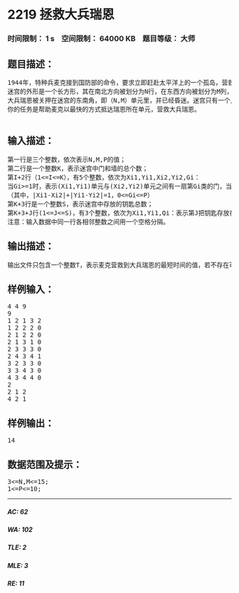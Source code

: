 # 2219 拯救大兵瑞恩   
### 时间限制： 1 s&nbsp;&nbsp;&nbsp;&nbsp;空间限制： 64000 KB&nbsp;&nbsp;&nbsp;&nbsp;题目等级： 大师  
## 题目描述：  

<pre>
1944年，特种兵麦克接到国防部的命令，要求立即赶赴太平洋上的一个孤岛，营救被敌军俘虏的大兵瑞恩。瑞恩被关押在一个迷宫里，迷宫地形复杂，但是幸好麦克得到了迷宫的地形图。
迷宫的外形是一个长方形，其在南北方向被划分为N行，在东西方向被划分为M列，于是整个迷宫被划分为N*M个单元。我们用一个有序数对（单元的行号，单元的列号）来表示单元位置。南北或东西方向相邻的两个单元之间可以互通，或者存在一扇锁着的门，又或者存在一堵不可逾越的墙。迷宫中有一些单元存放着钥匙，并且所有的门被分为P类，打开同一类的门的钥匙相同，打开不同类的门的钥匙不同。
大兵瑞恩被关押在迷宫的东南角，即（N,M）单元里，并已经昏迷。迷宫只有一个入口，在西北角，也就是说，麦克可以直接进入(1,1)单元。另外，麦克从一个单元移动到另一个相邻单元的时间为1，拿取所在单元的钥匙的时间以及用钥匙开门的时间忽略不计。
你的任务是帮助麦克以最快的方式抵达瑞恩所在单元，营救大兵瑞恩。

</pre>
  
  
## 输入描述：  

<pre>
第一行是三个整数，依次表示N,M,P的值；
第二行是一个整数K，表示迷宫中门和墙的总个数；
第I+2行（1<=I<=K），有5个整数，依次为Xi1,Yi1,Xi2,Yi2,Gi：
当Gi>=1时，表示(Xi1,Yi1)单元与(Xi2,Yi2)单元之间有一扇第Gi类的门，当Gi=0时，表示(Xi1,Yi1)单元与(Xi2,Yi2)单元之间有一堵不可逾越的墙；
（其中，|Xi1-Xi2|+|Yi1-Yi2|=1，0<=Gi<=P）
第K+3行是一个整数S，表示迷宫中存放的钥匙总数；
第K+3+J行(1<=J<=S)，有3个整数，依次为Xi1,Yi1,Qi：表示第J把钥匙存放在(Xi1,Yi1)单元里，并且第J把钥匙是用来开启第Qi类门的。（其中1<=Qi<=P）
注意：输入数据中同一行各相邻整数之间用一个空格分隔。
</pre>
  
  
## 输出描述：  

<pre>
输出文件只包含一个整数T，表示麦克营救到大兵瑞恩的最短时间的值，若不存在可行的营救方案则输出-1。
</pre>
  
  
## 样例输入：  

<pre>
4 4 9
9
1 2 1 3 2
1 2 2 2 0
2 1 2 2 0
2 1 3 1 0
2 3 3 3 0
2 4 3 4 1
3 2 3 3 0
3 3 4 3 0
4 3 4 4 0
2
2 1 2
4 2 1
</pre>
  
  
## 样例输出：  

<pre>
14
</pre>
  
  
## 数据范围及提示：  

<pre>
3<=N,M<=15;
1<=P<=10;
</pre>
  
  
***  

##### AC: 62  
##### WA: 102  
##### TLE: 2  
##### MLE: 3  
##### RE: 11  
